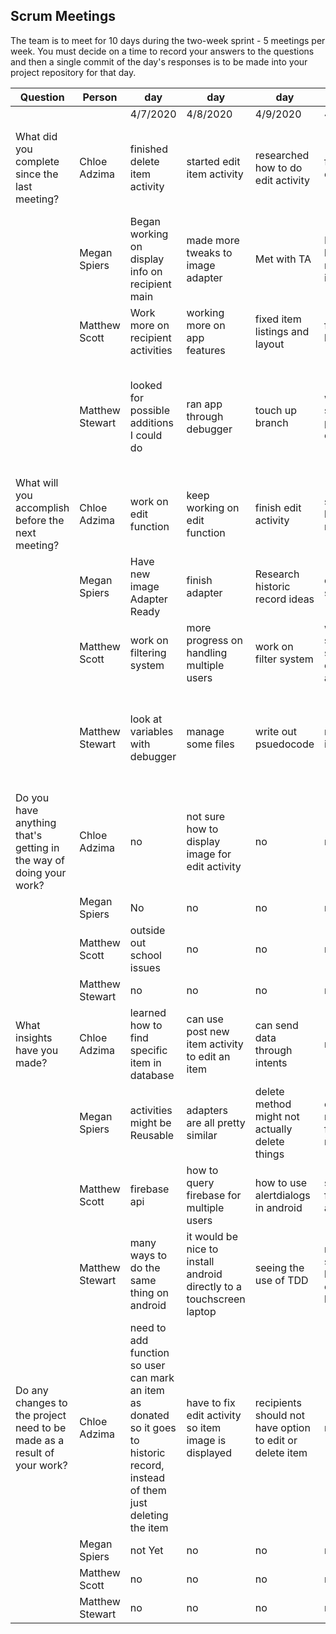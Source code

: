 ## Scrum Meetings
The team is to meet for 10 days during the two-week sprint - 5 meetings per week. You must decide on a time to record your answers to the questions and then a single commit of the day's responses is to be made into your project repository for that day.

Question    |          Person                                             | day | day | day | day | day | day | day |day | day | day |
------------|---------------------------------------------------------------------|-----|-----|-----|-----|-----|-----|-----|----|-----|-----| 
| | | 4/7/2020 | 4/8/2020 | 4/9/2020 | 4/11/2020 | 4/12/2020 | 4/13/2020 | 4/14/2020 | 4/15/2020 | 4/16/2020 | 4/17/2020
| What did you complete since the last meeting? | Chloe Adzima | finished delete item activity | started edit item activity | researched how to do edit activity | finished edit activity | made new activity so users can click on item to see all item details | app testing | updated menus for donor and recipients | recipients can email donors if interested in item | added tests for new app functions | created sprint retrospective
|            | Megan Spiers | Began working on display info on recipient main | made more tweaks to image adapter | Met with TA | Researched historic record ideas | cleaned up and fixed some typos | Start historic record | Add Button for past postings | Added new activities for historic record | Finalized final things for record | Finished donor historic record
|            | Matthew Scott |   Work more on recipient activities | working more on app features | fixed item listings and layout | fixing item list refresh | working on refreshing item listing with filters | changed layout elements slightly | added/removed items from firebase for testing | worked on filters | work on search and refresh function | more work on search & refresh
|            | Matthew Stewart | looked for possible additions I could do | ran app through debugger | touch up branch | working out some problems on paper | manage remote | learned how to correctly manage dependencies | cleaned files and started work for communicating notifications between users | added to recipient's viewing features, made tests, continued research for yesterday's work | watched a long detailed tutorial on making a messaging app | pushed work in progress of filtering things 
| What will you accomplish before the next meeting? | Chloe Adzima | work on edit function | keep working on edit function | finish edit activity | start donor historic record | make option for adding item to historic record | espresso tests for edit and delete | research notifications | test new features in app | clean up activities | do remaining tests
|            | Megan Spiers | Have new image Adapter Ready | finish adapter | Research historic record ideas | clean up some stuff | start historic record | continue historic record | add activities for historic record | finish historic record | Touch up features | clean up files
|            | Matthew Scott |   work on filtering system | more progress on handling multiple users | work on filter system | working on saving states for other activities | adding intents for the other features | more layout changes for activities | test firebase items with different criteria | work more on filter and refresh functions | make filters cumulative / master filter | more work on search & refresh
|            | Matthew Stewart | look at variables with debugger | manage some files | write out psuedocode | resolve git issues | work on using database | get communications started | continue work from today, add to the layout design, add to browse/filter features, write various tests | add to features, look at ways to show request status, tests | merge and resolve conflicts, push some changes, fix my configuration files | look over things, add tests if needed 
| Do you have anything that's getting in the way of doing your work? | Chloe Adzima | no | not sure how to display image for edit activity | no | no | no | no | time | no | no | no
|            | Megan Spiers | No | no | no | no | no | no | no | no | no | no
|            | Matthew Scott |   outside out school issues | no | no | no | no | no | no | no | no | no
|            | Matthew Stewart | no | no | no | no | no | no | health problems | home problems | nothing | no 
| What insights have you made? |Chloe Adzima | learned how to find specific item in database | can use post new item activity to edit an item | can send data through intents | none | can change methods when reusing activities | none | functionality can change based on user | can send intents to other utilities on emulator | none | none
|            | Megan Spiers | activities might be Reusable | adapters are all pretty similar | delete method might not actually delete things | could add new button for historic record | historic record is a common operation | all activities relate to one another | learned to make new activites | learned to make new branches in database | how to edit buttons | how to refactor
|            | Matthew Scott |   firebase api | how to query firebase for multiple users | how to use alertdialogs in android | saving info for new activities | how to use adapters | how to change color themes | other customizations in XML | firebase methods and interactions | how to use recyclerview and adapters
|            | Matthew Stewart | many ways to do the same thing on android | it would be nice to install android directly to a touchscreen laptop | seeing the use of TDD | mobile systems have more changes to handle | finally feeling comfortable with anonymous classes | linux has vast utility | android widgets are powerful | notifications likely too complex for this iteration | we've had little to no instruction for making apps | github is great
| Do any changes to the project need to be made as a result of your work? | Chloe Adzima | need to add function so user can mark an item as donated so it goes to historic record, instead of them just deleting the item | have to fix edit activity so item image is displayed | recipients should not have option to edit or delete item | no | donors and recipients should have different options when interacting with items | no | no | old items need to be edited or deleted before recipients can send email to donor | no | no
|            | Megan Spiers | not Yet | no | no | no | no | no | no | no | no | no
|            | Matthew Scott |   no | no | no | no | not yet | no | no | no | no | no
|            | Matthew Stewart | no | no | no | no | no | no | no | no | no | no 
